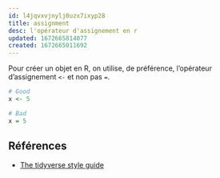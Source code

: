 ```yaml
---
id: l4jqvxvjnylj0uzx7ixyp28
title: assignment
desc: l'opérateur d'assignement en r
updated: 1672665814077
created: 1672665011692
---
```


Pour créer un objet en R, on utilise, de préférence, l’opérateur d’assignement `<-` et non pas `=`.

```R
# Good
x <- 5

# Bad
x = 5
```

## Références

- [The tidyverse style guide](https://style.tidyverse.org/syntax.html#assignment-1)